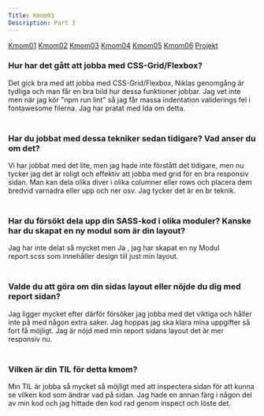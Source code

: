 ```yaml
---
Title: Kmom03
Description: Part 3
---
```



<div class="kmom-box-menu">
<a href="kmom01">Kmom01</a>
<a href="kmom02">Kmom02</a>
<a href="kmom03">Kmom03</a>
<a href="kmom04">Kmom04</a>
<a href="kmom05">Kmom05</a>
<a href="kmom06">Kmom06</a>
<a href="kmom10">Projekt</a>
</div>

<div class="kmoms">



<h3>Hur har det gått att jobba med CSS-Grid/Flexbox?</h3>
	Det gick bra med att jobba med CSS-Grid/Flexbox, Niklas genomgång är tydliga och man får en bra bild hur dessa funktioner jobbar. Jag vet inte men när jag kör "npm run lint" så jag får massa indentation validerings fel i fontawesome filerna. Jag har pratat med Ida om detta. 

<h3><br>Har du jobbat med dessa tekniker sedan tidigare? Vad anser du om det?</h3>
	Vi har jobbat med det lite, men jag hade inte förstått det tidigare, men nu tycker jag det är roligt och effektiv att jobba med grid för en bra responsiv sidan. Man kan dela olika diver i olika columner eller rows och placera dem bredvid varnadra eller upp och ner osv. Jag tycker det är en br teknik. 

<h3><br>Har du försökt dela upp din SASS-kod i olika moduler? Kanske har du skapat en ny modul som är din layout?</h3>
	Jag har inte delat så mycket men Ja , jag har skapat en ny Modul report.scss som innehåller design till just min layout.

<h3><br>Valde du att göra om din sidas layout eller nöjde du dig med report sidan?</h3>
	Jag ligger mycket efter därför försöker jag jobba med det viktiga och håller inte på med någon extra saker. Jag hoppas jag ska klara mina uppgifter så fort få möjligt. Jag är nöjd med min report sidans layout det är mer responsiv nu.

<h3><br>Vilken är din TIL för detta kmom?</h3>
	Min TIL är jobba så mycket så möjligt med att inspectera sidan för att kunna se vilken kod som ändrar vad på sidan. Jag hade en annan färg i någon del av min kod och jag hittade den kod rad genom inspect och löste det.  


</div>